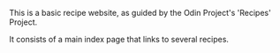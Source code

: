 This is a basic recipe website, as guided by the Odin Project's 'Recipes' Project.

It consists of a main index page that links to several recipes.
